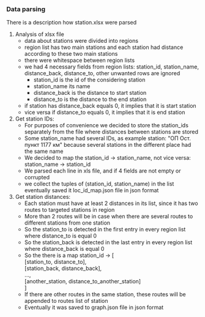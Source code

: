 ### Data parsing
There is a description how station.xlsx were parsed

1. Analysis of xlsx file
    * data about stations were divided into regions
    * region list has two main stations and each station had distance according to these two main stations
    * there were whitespace between region lists
    * we had 4 necessary fields from region lists: station_id, station_name, distance_back, distance_to, other unwanted rows are ignored
      - station_id is the id of the considering station
      - station_name its name
      - distance_back is the distance to start station
      - distance_to is the distance to the end station 
    * if station has distance_back equals 0, it implies that it is start station
    * vice versa if distance_to equals 0, it implies that it is end station
2. Get station IDs:
    * For purposes of convenience we decided to store the station_ids separately from the file where distances between stations are stored 
    * Some station_name had several IDs, as example station: "ОП Ост. пункт 1177 км"
       because several stations in the different place had the same name
    * We decided to map the station_id -> station_name, not vice versa: station_name -> station_id
    * We parsed each line in xls file, and if 4 fields are not empty or corrupted
    * we collect the tuples of (station_id, station_name) in the list
      eventually saved it loc_id_map.json file in json format
3. Get station distances:
    * Each station must have at least 2 distances in its list, since it has two routes to targeted stations in region
    * More than 2 routes will be in case when there are several routes to different stations from one station
    * So the station_to is detected in the first entry in every region list where distance_to is equal 0
    * So the station_back is detected in the last entry in every region list where distance_back is equal 0
    * So the there is a map station_id -> [ \
        [station_to, distance_to], \
        [station_back, distance_back], \
        ..., \
        [another_station, distance_to_another_station] \
        ] 
    * If there are other routes in the same station, these routes will be appended to routes list of station 
    * Eventually it was saved to graph.json file in json format
